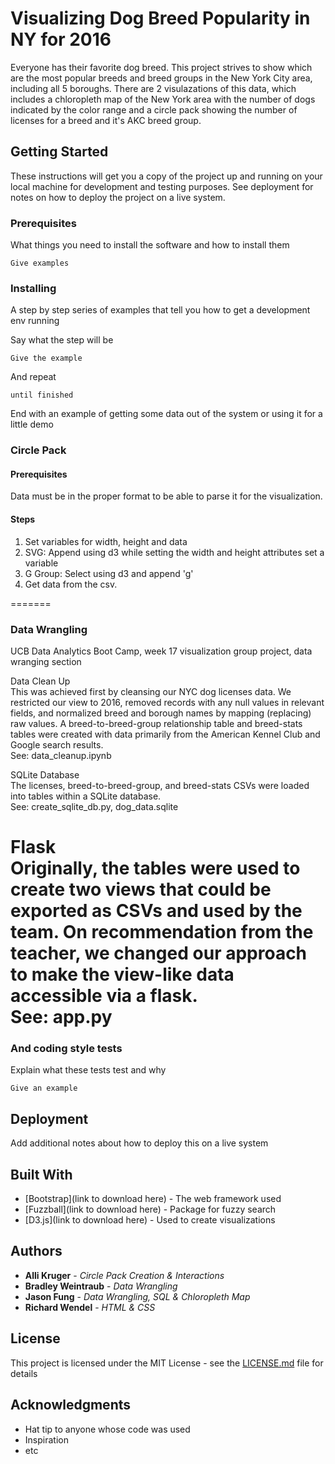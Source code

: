 # Visualizing Dog Breed Popularity in NY for 2016

Everyone has their favorite dog breed. This project strives to show which are the most popular breeds and breed groups in the New York City area, including all 5 boroughs. There are 2 visulazations of this data, which includes a chloropleth map of the New York area with the number of dogs indicated by the color range and a circle pack showing the number of licenses for a breed and it's AKC breed group. 

## Getting Started

These instructions will get you a copy of the project up and running on your local machine for development and testing purposes. See deployment for notes on how to deploy the project on a live system.

### Prerequisites

What things you need to install the software and how to install them

```
Give examples
```

### Installing

A step by step series of examples that tell you how to get a development env running

Say what the step will be

```
Give the example
```

And repeat

```
until finished
```

End with an example of getting some data out of the system or using it for a little demo

### Circle Pack

#### Prerequisites
Data must be in the proper format to be able to parse it for the visualization.

#### Steps
1. Set variables for width, height and data
2. SVG: Append using d3 while setting the width and height attributes set a variable
3. G Group: Select using d3 and append 'g'
4. Get data from the csv.

=======
### Data Wrangling
UCB Data Analytics Boot Camp, week 17 visualization group project, data wranging section

Data Clean Up<br>
This was achieved first by cleansing our NYC dog licenses data. We restricted our view to 2016, removed records with any null values in relevant fields, and normalized breed and borough names by mapping (replacing) raw values. A breed-to-breed-group relationship table and breed-stats tables were created with data primarily from the American Kennel Club and Google search results.<br>
See: data_cleanup.ipynb

SQLite Database<br>
The licenses, breed-to-breed-group, and breed-stats CSVs were loaded into tables within a SQLite database.<br>
See: create_sqlite_db.py, dog_data.sqlite

Flask<br>
Originally, the tables were used to create two views that could be exported as CSVs and used by the team. On recommendation from the teacher, we changed our approach to make the view-like data accessible via a flask.<br>
See: app.py
=======

### And coding style tests

Explain what these tests test and why

```
Give an example
```

## Deployment

Add additional notes about how to deploy this on a live system

## Built With

* [Bootstrap](link to download here) - The web framework used
* [Fuzzball](link to download here) - Package for fuzzy search
* [D3.js](link to download here) - Used to create visualizations



## Authors

* **Alli Kruger** - *Circle Pack Creation & Interactions* 
* **Bradley Weintraub** - *Data Wrangling* 
* **Jason Fung** - *Data Wrangling, SQL & Chloropleth Map* 
* **Richard Wendel** - *HTML & CSS*  

## License

This project is licensed under the MIT License - see the [LICENSE.md](LICENSE.md) file for details

## Acknowledgments

* Hat tip to anyone whose code was used
* Inspiration
* etc

